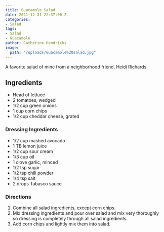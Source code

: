 ```yaml
---
title: Guacamole Salad
date: 2021-12-31 22:37:00 Z
categories:
- Salad
tags:
- Salad
- Guacamole
author: Catherine Hendricks
image:
  path: "/uploads/Guacamole%20salad.jpg"
---
```


A favorite salad of mine from a neighborhood friend, Heidi Richards.

## Ingredients
* Head of lettuce
* 2 tomatoes, wedged
* 1/2 cup green onions
* 1 cup corn chips
* 1/2 cup cheddar cheese, grated

### Dressing Ingredients
* 1/2 cup mashed avocado
* 1 TB lemon juice
* 1/2 cup sour cream
* 1/3 cup oil
* 1 clove garlic, minced
* 1/2 tsp sugar
* 1/2 tsp chili powder
* 1/4 tsp salt
* 2 drops Tabasco sauce

### Directions
1. Combine all salad ingredients, except corn chips. 
2. Mix dressing ingredients and pour over salad and mix very thoroughly so dressing is completely through all salad ingredients. 
3. Add corn chips and lightly mix them into salad.

